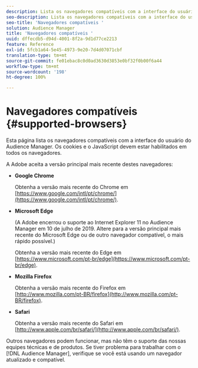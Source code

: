 ```yaml
---
description: Lista os navegadores compatíveis com a interface do usuário do Audience Manager. Os cookies e o JavaScript devem estar habilitados em todos os navegadores.
seo-description: Lista os navegadores compatíveis com a interface do usuário do Audience Manager. Os cookies e o JavaScript devem estar habilitados em todos os navegadores.
seo-title: 'Navegadores compatíveis '
solution: Audience Manager
title: 'Navegadores compatíveis '
uuid: dffecdb5-d94d-4001-8f2a-9d1d77ce2213
feature: Reference
exl-id: 5fcb1a64-5e45-4973-9e20-7d4d07071cbf
translation-type: tm+mt
source-git-commit: fe01ebac8c0d0ad3630d3853e0bf32f0b00f6a44
workflow-type: tm+mt
source-wordcount: '198'
ht-degree: 100%

---
```


# Navegadores compatíveis {#supported-browsers}

Esta página lista os navegadores compatíveis com a interface do usuário do Audience Manager. Os cookies e o JavaScript devem estar habilitados em todos os navegadores.

<!-- 

c_supported_browsers.xml

 -->

A Adobe aceita a versão principal mais recente destes navegadores:

* **Google Chrome**

   Obtenha a versão mais recente do Chrome em [https://www.google.com/intl/pt/chrome/](https://www.google.com/intl/pt/chrome/).

* **Microsoft Edge**

   (A Adobe encerrou o suporte ao Internet Explorer 11 no Audience Manager em 10 de julho de 2019. Altere para a versão principal mais recente do Microsoft Edge ou de outro navegador compatível, o mais rápido possível.)

   Obtenha a versão mais recente do Edge em [https://www.microsoft.com/pt-br/edge](https://www.microsoft.com/pt-br/edge).

* **Mozilla Firefox**

   Obtenha a versão mais recente do Firefox em [http://www.mozilla.com/pt-BR/firefox](http://www.mozilla.com/pt-BR/firefox).

* **Safari**

   Obtenha a versão mais recente do Safari em [http://www.apple.com/br/safari/](http://www.apple.com/br/safari/).

Outros navegadores podem funcionar, mas não têm o suporte das nossas equipes técnicas e de produtos. Se tiver problema para trabalhar com o [!DNL Audience Manager], verifique se você está usando um navegador atualizado e compatível.
